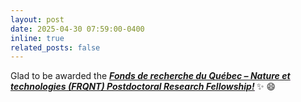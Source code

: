 ```yaml
---
layout: post
date: 2025-04-30 07:59:00-0400
inline: true
related_posts: false
---
```


Glad to be awarded the ***<span style="color:#b509ac"><u><a href='https://frq.gouv.qc.ca/en/program/secteur-nature-et-technologies-bourses-postdoctorales-b3x-2025-2026/'>Fonds de recherche du Québec – Nature et technologies (FRQNT) Postdoctoral Research Fellowship!</a></u> </span>***:sparkles: :smile: 